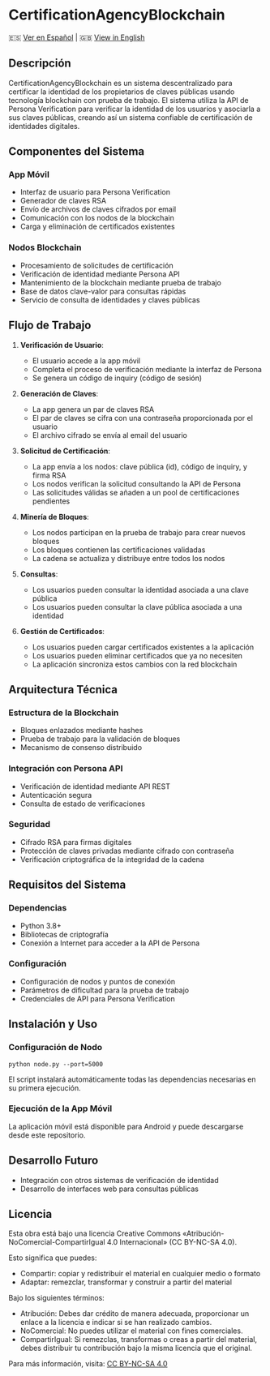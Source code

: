 # CertificationAgencyBlockchain

🇪🇸 [Ver en Español](README.md) | 🇬🇧 [View in English](readme-en.md)

## Descripción

CertificationAgencyBlockchain es un sistema descentralizado para certificar la identidad de los propietarios de claves públicas usando tecnología blockchain con prueba de trabajo. El sistema utiliza la API de Persona Verification para verificar la identidad de los usuarios y asociarla a sus claves públicas, creando así un sistema confiable de certificación de identidades digitales.

## Componentes del Sistema

### App Móvil
- Interfaz de usuario para Persona Verification
- Generador de claves RSA
- Envío de archivos de claves cifrados por email
- Comunicación con los nodos de la blockchain
- Carga y eliminación de certificados existentes

### Nodos Blockchain
- Procesamiento de solicitudes de certificación
- Verificación de identidad mediante Persona API
- Mantenimiento de la blockchain mediante prueba de trabajo
- Base de datos clave-valor para consultas rápidas
- Servicio de consulta de identidades y claves públicas

## Flujo de Trabajo

1. **Verificación de Usuario**: 
   - El usuario accede a la app móvil
   - Completa el proceso de verificación mediante la interfaz de Persona
   - Se genera un código de inquiry (código de sesión)

2. **Generación de Claves**:
   - La app genera un par de claves RSA
   - El par de claves se cifra con una contraseña proporcionada por el usuario
   - El archivo cifrado se envía al email del usuario

3. **Solicitud de Certificación**:
   - La app envía a los nodos: clave pública (id), código de inquiry, y firma RSA
   - Los nodos verifican la solicitud consultando la API de Persona
   - Las solicitudes válidas se añaden a un pool de certificaciones pendientes

4. **Minería de Bloques**:
   - Los nodos participan en la prueba de trabajo para crear nuevos bloques
   - Los bloques contienen las certificaciones validadas
   - La cadena se actualiza y distribuye entre todos los nodos

5. **Consultas**:
   - Los usuarios pueden consultar la identidad asociada a una clave pública
   - Los usuarios pueden consultar la clave pública asociada a una identidad

6. **Gestión de Certificados**:
   - Los usuarios pueden cargar certificados existentes a la aplicación
   - Los usuarios pueden eliminar certificados que ya no necesiten
   - La aplicación sincroniza estos cambios con la red blockchain

## Arquitectura Técnica

### Estructura de la Blockchain
- Bloques enlazados mediante hashes
- Prueba de trabajo para la validación de bloques
- Mecanismo de consenso distribuido

### Integración con Persona API
- Verificación de identidad mediante API REST
- Autenticación segura
- Consulta de estado de verificaciones

### Seguridad
- Cifrado RSA para firmas digitales
- Protección de claves privadas mediante cifrado con contraseña
- Verificación criptográfica de la integridad de la cadena

## Requisitos del Sistema

### Dependencias
- Python 3.8+
- Bibliotecas de criptografía
- Conexión a Internet para acceder a la API de Persona

### Configuración
- Configuración de nodos y puntos de conexión
- Parámetros de dificultad para la prueba de trabajo
- Credenciales de API para Persona Verification

## Instalación y Uso

### Configuración de Nodo
```
python node.py --port=5000
```

El script instalará automáticamente todas las dependencias necesarias en su primera ejecución.

### Ejecución de la App Móvil
La aplicación móvil está disponible para Android y puede descargarse desde este repositorio.

## Desarrollo Futuro
- Integración con otros sistemas de verificación de identidad
- Desarrollo de interfaces web para consultas públicas

## Licencia

Esta obra está bajo una licencia Creative Commons «Atribución-NoComercial-CompartirIgual 4.0 Internacional» (CC BY-NC-SA 4.0).

Esto significa que puedes:
- Compartir: copiar y redistribuir el material en cualquier medio o formato
- Adaptar: remezclar, transformar y construir a partir del material

Bajo los siguientes términos:
- Atribución: Debes dar crédito de manera adecuada, proporcionar un enlace a la licencia e indicar si se han realizado cambios.
- NoComercial: No puedes utilizar el material con fines comerciales.
- CompartirIgual: Si remezclas, transformas o creas a partir del material, debes distribuir tu contribución bajo la misma licencia que el original.

Para más información, visita: [CC BY-NC-SA 4.0](https://creativecommons.org/licenses/by-nc-sa/4.0/deed.es)